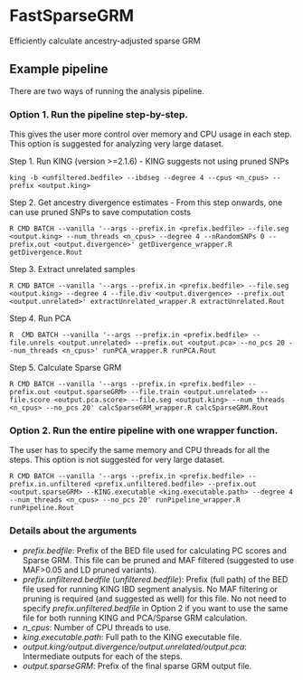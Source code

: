 # FastSparseGRM
Efficiently calculate ancestry-adjusted sparse GRM

## Example pipeline
There are two ways of running the analysis pipeline.

### Option 1. Run the pipeline step-by-step.
This gives the user more control over memory and CPU usage in each step. This option is suggested for analyzing very large dataset.

Step 1. Run KING (version >=2.1.6) - KING suggests not using pruned SNPs

    king -b <unfiltered.bedfile> --ibdseg --degree 4 --cpus <n_cpus> --prefix <output.king>

Step 2. Get ancestry divergence estimates - From this step onwards, one can use pruned SNPs to save computation costs

    R CMD BATCH --vanilla '--args --prefix.in <prefix.bedfile> --file.seg <output.king> --num_threads <n_cpus> --degree 4 --nRandomSNPs 0 --prefix.out <output.divergence>' getDivergence_wrapper.R getDivergence.Rout

Step 3. Extract unrelated samples

    R CMD BATCH --vanilla '--args --prefix.in <prefix.bedfile> --file.seg <output.king> --degree 4 --file.div <output.divergence> --prefix.out <output.unrelated>' extractUnrelated_wrapper.R extractUnrelated.Rout

Step 4. Run PCA

    R  CMD BATCH --vanilla '--args --prefix.in <prefix.bedfile> --file.unrels <output.unrelated> --prefix.out <output.pca> --no_pcs 20 --num_threads <n_cpus>' runPCA_wrapper.R runPCA.Rout

Step 5. Calculate Sparse GRM

    R CMD BATCH --vanilla '--args --prefix.in <prefix.bedfile> --prefix.out <output.sparseGRM> --file.train <output.unrelated> --file.score <output.pca.score> --file.seg <output.king> --num_threads <n_cpus> --no_pcs 20' calcSparseGRM_wrapper.R calcSparseGRM.Rout

### Option 2. Run the entire pipeline with one wrapper function.
The user has to specify the same memory and CPU threads for all the steps. This option is not suggested for very large dataset.

    R CMD BATCH --vanilla '--args --prefix.in <prefix.bedfile> --prefix.in.unfiltered <prefix.unfiltered.bedfile> --prefix.out <output.sparseGRM> --KING.executable <king.executable.path> --degree 4 --num_threads <n_cpus> --no_pcs 20' runPipeline_wrapper.R runPipeline.Rout

### Details about the arguments
+ *prefix.bedfile*: Prefix of the BED file used for calculating PC scores and Sparse GRM. This file can be pruned and MAF filtered (suggested to use MAF>0.05 and LD pruned variants).
+ *prefix.unfiltered.bedfile* (*unfiltered.bedfile*): Prefix (full path) of the BED file used for running KING IBD segment analysis. No MAF filtering or pruning is required (and suggested as well) for this file. No not need to specify *prefix.unfiltered.bedfile* in Option 2 if you want to use the same file for both running KING and PCA/Sparse GRM calculation.
+ *n_cpus*: Number of CPU threads to use.
+ *king.executable.path*: Full path to the KING executable file.
+ *output.king/output.divergence/output.unrelated/output.pca*: Intermediate outputs for each of the steps.
+ *output.sparseGRM*: Prefix of the final sparse GRM output file.
